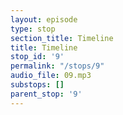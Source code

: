 ```yaml
---
layout: episode
type: stop
section_title: Timeline
title: Timeline
stop_id: '9'
permalink: "/stops/9"
audio_file: 09.mp3
substops: []
parent_stop: '9'
---
```


